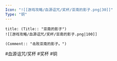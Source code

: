 ```yaml
---
Icon: "![[游戏攻略/血源诅咒/奖杯/亚南的影子.png|30]]"
Type: "铜"
---
```

```ad-common-bronze-trophy
title: (Title:: "亚南的影子")
![[游戏攻略/血源诅咒/奖杯/亚南的影子.png|100]]

(Comment:: "击败亚南的影子。")
```

#血源诅咒/奖杯 #奖杯 #铜
